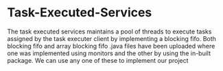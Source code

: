 # Task-Executed-Services

The task executed services maintains a pool of threads to execute tasks assigned by the task executer client by implementing a blocking fifo.
Both blocking fifo and array blocking fifo .java files have been uploaded where one was implemented using monitors and the other by using the in-built package. We can use any one of these to implement our project
